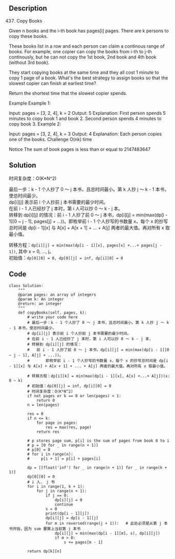 ## Description
437. Copy Books

Given n books and the i-th book has pages[i] pages. There are k persons to copy these books.

These books list in a row and each person can claim a continous range of books. For example, one copier can copy the books from i-th to j-th continously, but he can not copy the 1st book, 2nd book and 4th book (without 3rd book).

They start copying books at the same time and they all cost 1 minute to copy 1 page of a book. What's the best strategy to assign books so that the slowest copier can finish at earliest time?

Return the shortest time that the slowest copier spends.

Example
Example 1:

Input: pages = [3, 2, 4], k = 2
Output: 5
Explanation: 
    First person spends 5 minutes to copy book 1 and book 2.
    Second person spends 4 minutes to copy book 3.
Example 2:

Input: pages = [3, 2, 4], k = 3
Output: 4
Explanation: Each person copies one of the books.
Challenge
O(nk) time

Notice
The sum of book pages is less than or equal to 2147483647

## Solution

  时间复杂度：O(K*N^2)

  最后一步：k - 1 个人抄了 0 ～ j 本书，且总时间最小。第 k 人抄 j ～ k - 1 本书，使总时间最少。    
  dp[i][j] 表示前 i 个人抄前 j 本书需要的最少时间。    
  在前 i - 1 人已经抄了 j 本时，第 i 人可以抄 0 ～ k - j 本。  
  转移到 dp[i][j] 的情况：前 i - 1 人抄了前 0 ～ j 本书，dp[i][j] = min(max(dp[i - 1][0 ~ j - 1], pages[j] + ...))。即枚举前 i - 1 个人抄写的书数量 x，每个 x 的抄写总时间是 dp[i - 1][x] 与 A[x] + A[x + 1] + ... + A[j] 两者的最大值。再对所有 x 取最小值。

  转移方程：`dp[i][j] = min(max(dp[i - 1][x], pages[x] +...+ pages[j - 1])`, 其中 x = 0, ..., j。    
  初始值：`dp[0][0] = 0, dp[0][j] = inf, dp[i][0] = 0`  
  
## Code

    class Solution:
        """
        @param pages: an array of integers
        @param k: An integer
        @return: an integer
        """
        def copyBooks(self, pages, k):
            # write your code here
            # 最后一步：k - 1 个人抄了 0 ～ j 本书，且总时间最小。第 k 人抄 j ～ k - 1 本书，使总时间最少。
            # dp[i][j] 表示前 i 个人抄前 j 本书需要的最少时间。
            # 在前 i - 1 人已经抄了 j 本时，第 i 人可以抄 0 ～ k - j 本，
            # 转移到 dp[i][j] 的情况：
            #   前 i - 1 人抄了前 0 ～ j 本书，dp[i][j] = min(max(dp[i - 1][0 ~ j - 1], A[j] + ...))。
            #       即枚举前 i - 1 个人抄写的书数量 x，每个 x 的抄写总时间是 dp[i - 1][x] 与 A[x] + A[x + 1] + ... + A[j] 两者的最大值。再对所有 x 取最小值。

            # 转移方程：dp[i][k] = min(max(dp[i - 1][x], A[x] +...+ A[j])(x: 0 ~ k)
            # 初始值：dp[0][j] = inf, dp[i][0] = 0
            # 时间复杂度：O(K*N^2)
            if not pages or k == 0 or len(pages) < 1:
                return 0
            n = len(pages)

            res = 0
            if n <= k:
                for page in pages:
                    res = max(res, page)
                return res

            # p stores page sum, p[i] is the sum of pages from book 0 to i
            # p = [0 for _ in range(n + 1)]
            # p[0] = 0
            # for i in range(n):
            #     p[i + 1] = p[i] + pages[i]

            dp = [[float('inf') for _ in range(n + 1)] for _ in range(k + 1)]
            dp[0][0] = 0
            # i 人， j 书
            for i in range(1, k + 1):
                for j in range(n + 1):
                    if j == 0:
                        dp[i][j] = 0
                        continue
                    s = 0
                    print(dp[i - 1][j])
                    dp[i][j] = dp[i - 1][j]  
                    for m in reversed(range(j + 1)):   # 此处必须是从第 j 本书开始，因为 sum 要算上当前第 j 本书
                        dp[i][j] = min(max(dp[i - 1][m], s), dp[i][j])
                        if m > 0:
                            s += pages[m - 1]

            return dp[k][n]
